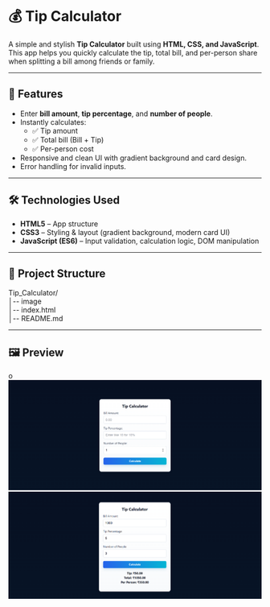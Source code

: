 # 💰 Tip Calculator  

A simple and stylish **Tip Calculator** built using **HTML, CSS, and JavaScript**.  
This app helps you quickly calculate the tip, total bill, and per-person share when splitting a bill among friends or family.  

---

## 🚀 Features
- Enter **bill amount**, **tip percentage**, and **number of people**.  
- Instantly calculates:
  - ✅ Tip amount  
  - ✅ Total bill (Bill + Tip)  
  - ✅ Per-person cost  
- Responsive and clean UI with gradient background and card design.  
- Error handling for invalid inputs.  

---

## 🛠️ Technologies Used
- **HTML5** – App structure  
- **CSS3** – Styling & layout (gradient background, modern card UI)  
- **JavaScript (ES6)** – Input validation, calculation logic, DOM manipulation  

---

## 📂 Project Structure
Tip_Calculator/<br>
│-- image <br>
│-- index.html<br>
│-- README.md

---

## 🖼️ Preview  
o
![TIP_CALCULATOR](image/SS_tip1.png)
![TIP_CALCULATOR](image/SS_tip2.png)